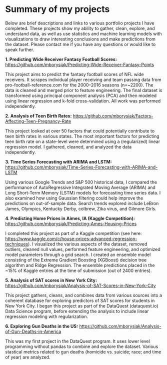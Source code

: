 # Summary of my projects
Below are brief descriptions and links to various portfolio projects I have completed. These projects show my ability to gather, clean, explore, and understand data, as well as use statistics and machine learning models with visualizations to draw interesting conclusions and make predictions from the dataset. Please contact me if you have any questions or would like to speak further.

<b>1. Predicting Wide Receiver Fantasy Football Scores:</b> https://github.com/mborysiak/Predicting-Wide-Receiver-Fantasy-Points

This project aims to predict the fantasy football scores of NFL wide receivers. It scrapes individual player receiving and team passing data from pro-football-reference.com for the 2000–2016 seasons (n=~2200). The data is cleaned and merged prior to feature engineering. The final dataset is transformed using principal component analysis (PCA) and then modeled using linear regression and k-fold cross-validation. All work was performed independently.

<b>2. Analysis of Teen Birth Rates:</b> https://github.com/mborysiak/Factors-Affecting-Teen-Pregnancy-Rate

This project looked at over 50 factors that could potentially contribute to teen birth rates in various states. The most important factors for predicting teen birth rate on a state-level were determined using a (regularized) linear regression model. I gathered, cleaned, and analyzed the data independently. 

<b>3. Time Series Forecasting with ARIMA and LSTM:</b> https://github.com/mborysiak/Time-Series-Forecasting-with-ARIMA-and-LSTM

Using various Google Trends and S&P 500 historical data, I compared the performance of AutoRegressive Integrated Moving Average (ARIMA) and Long Short-Term Memory (LSTM) models for forecasting time series data. I also examined how using Gaussian filtering could help improve the predictions on out-of-sample data. Search trends explored include LeBron James, Olympics, Kentucky Derby, colbrew, Zika virus, and Gilmore Girls.

<b>4. Predicting Home Prices in Aimes, IA (Kaggle Competition):</b> https://github.com/mborysiak/Predicting-Ames-Housing-Prices

I completed this project as part of a Kaggle competition (see here: https://www.kaggle.com/c/house-prices-advanced-regression-techniques). I visualized the various aspects of the dataset, removed outliers, cleaned null values, performed feature engineering, and optimized model parameters through a grid search. I created an ensemble model consisting of the Extreme Gradient Boosting (XGBoost) decision tree algorithm and Ridge Regression. The ensemble predictions placed in the ~15% of Kaggle entries at the time of submission (out of 2400 entries).

<b>5. Analysis of SAT scores in New York City:</b> https://github.com/mborysiak/Analysis-of-SAT-Scores-in-New-York-City

This project gathers, cleans, and combines data from various sources into a coherent database for exploring predictors of SAT scores for students in New York City. I began this project as part of the DataQuest (dataquest.io) Data Science program, before extending the analysis to include linear regression modeling with regularization.

<b>6. Exploring Gun Deaths in the US:</b> https://github.com/mborysiak/Analysis-of-Gun-Deaths-in-America

This was my first project in the DataQuest program. It uses lower level programming without pandas to combine and explore the dataset. Various stastical metrics related to gun deaths (homicide vs. suicide; race; and time of year) are analyzed.
